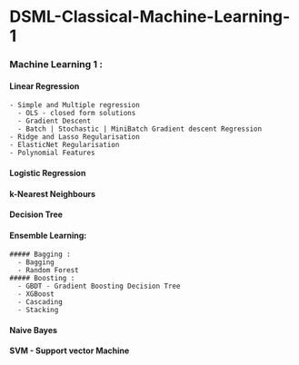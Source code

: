 # DSML-Classical-Machine-Learning-1

### Machine Learning 1 :

#### Linear Regression 
    - Simple and Multiple regression 
      - OLS - closed form solutions
      - Gradient Descent 
      - Batch | Stochastic | MiniBatch Gradient descent Regression
    - Ridge and Lasso Regularisation
    - ElasticNet Regularisation 
    - Polynomial Features
 
 #### Logistic Regression 
 #### k-Nearest Neighbours 
 
 #### Decision Tree
 #### Ensemble Learning: 
    ##### Bagging :
      - Bagging 
      - Random Forest
    ##### Boosting :
      - GBDT - Gradient Boosting Decision Tree
      - XGBoost 
      - Cascading
      - Stacking
 
 #### Naive Bayes 
 #### SVM - Support vector Machine
 
 
    
    
 
 

